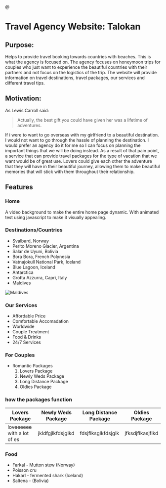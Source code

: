 @ 
# Travel Agency Website: Talokan

## Purpose: 
Helps to provide travel booking towards countries with beaches. This is what the agency is focused on. The agency focuses on honeymoon trips for couples who just want to experience the beautiful countries with their partners and not focus on the logistics of the trip. The website will provide information on travel destinations, travel packages, our services and different travel tips.

## Motivation:
As Lewis Carroll said:

> Actually, the best gift you could have 
> given her was a lifetime of adventures.

If i were to want to go overseas with my girlfriend to a beautiful destination. I would not want to go through the hassle of planning the destination. I would prefer an agency do it for me so I can focus on planning the important things that we will be doing instead. As a result of that pain point, a service that can provide travel packages for the type of vacation that we want would be of great use. Lovers could give each other the adventure that they will have in their beautiful journey, allowing them to make beautiful memories that will stick with them throughout their relationship.

## Features
### Home
A video background to make the entire home page dynamic. With animated test using javascript to make it visually appealing.

### Destinations/Countries
* Svalbard, Norway
* Perito Moreno Glacier, Argentina
* Salar de Uyuni, Bolivia
* Bora Bora, French Polynesia
* Vatnajokull National Park, Iceland
* Blue Lagoon, Iceland
* Antarctica
* Grotta Azzurra, Capri, Italy
* Maldives

![Maldives](https://cdn.moanavoyages.com/img/builder/p2-01-bora-bora-photo-1-c-mark-fitz-622ba88769466332044275.jpg)

### Our Services
* Affordable Price
* Comfortable Accomadation
* Worldwide
* Couple Treatment
* Food & Drinks
* 24/7 Services

### For Couples
* Romantic Packages
  1. Lovers Package
  2. Newly Weds Package
  3. Long Distance Package
  4. Oldies Package 

### how the packages function
Lovers Package | Newly Weds Package | Long Distance Package | Oldies Package
-------------- | ------------------ | --------------------- | ---------------
loveeeeee  with a lot of es    | jkldfgjlkfdsjglkd | fdsjflksglkfdsjglk | jfksdjflkasjflkd

### Food
* Farkal - Mutton stew (Norway)
* Poisson cru 
* Hakarl - fermented shark (Iceland)
* Saltena - (Bolivia)




